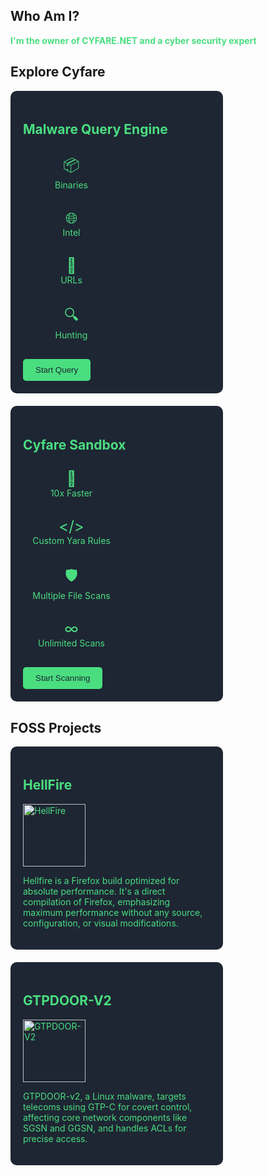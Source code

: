 ## Who Am I?
<b style="color: #4ade80;">I'm the owner of CYFARE.NET and a cyber security expert</b>

## Explore Cyfare
<div style="display: flex; flex-wrap: wrap; gap: 20px;">
  <a href="https://cyfare.net/malwares.php" style="text-decoration: none; color: inherit;">
    <div style="width: 300px; background-color: #1e2633; border-radius: 10px; padding: 20px; color: #4ade80;">
      <h2>Malware Query Engine</h2>
      <div style="display: flex; flex-wrap: wrap; gap: 10px;">
        <div style="width: 45%; text-align: center; padding: 10px;">
          <div style="font-size: 24px;">📦</div>
          <div>Binaries</div>
        </div>
        <div style="width: 45%; text-align: center; padding: 10px;">
          <div style="font-size: 24px;">🌐</div>
          <div>Intel</div>
        </div>
        <div style="width: 45%; text-align: center; padding: 10px;">
          <div style="font-size: 24px;">🔗</div>
          <div>URLs</div>
        </div>
        <div style="width: 45%; text-align: center; padding: 10px;">
          <div style="font-size: 24px;">🔍</div>
          <div>Hunting</div>
        </div>
      </div>
      <button style="background-color: #4ade80; color: #1e2633; border: none; padding: 10px 20px; border-radius: 5px; margin-top: 20px;">Start Query</button>
    </div>
  </a>
  <a href="https://cyfare.net/filescan.php" style="text-decoration: none; color: inherit;">
    <div style="width: 300px; background-color: #1e2633; border-radius: 10px; padding: 20px; color: #4ade80;">
      <h2>Cyfare Sandbox</h2>
      <div style="display: flex; flex-wrap: wrap; gap: 10px;">
        <div style="width: 45%; text-align: center; padding: 10px;">
          <div style="font-size: 24px;">🚀</div>
          <div>10x Faster</div>
        </div>
        <div style="width: 45%; text-align: center; padding: 10px;">
          <div style="font-size: 24px;">&lt;/&gt;</div>
          <div>Custom Yara Rules</div>
        </div>
        <div style="width: 45%; text-align: center; padding: 10px;">
          <div style="font-size: 24px;">🛡️</div>
          <div>Multiple File Scans</div>
        </div>
        <div style="width: 45%; text-align: center; padding: 10px;">
          <div style="font-size: 24px;">∞</div>
          <div>Unlimited Scans</div>
        </div>
      </div>
      <button style="background-color: #4ade80; color: #1e2633; border: none; padding: 10px 20px; border-radius: 5px; margin-top: 20px;">Start Scanning</button>
    </div>
  </a>
</div>

## FOSS Projects
<div style="display: flex; flex-wrap: wrap; gap: 20px;">
  <a href="https://github.com/CYFARE/HellFire" style="text-decoration: none; color: inherit;">
    <div style="width: 300px; background-color: #1e2633; border-radius: 10px; padding: 20px; color: #4ade80;">
      <h2>HellFire</h2>
      <img src="https://cyfare.net/inc/assets/img/index/hellfire.png" alt="HellFire" style="width: 100px; height: 100px;">
      <p>Hellfire is a Firefox build optimized for absolute performance. It's a direct compilation of Firefox, emphasizing maximum performance without any source, configuration, or visual modifications.</p>
    </div>
  </a>
  <a href="https://github.com/CYFARE/GTPDOOR-V2" style="text-decoration: none; color: inherit;">
    <div style="width: 300px; background-color: #1e2633; border-radius: 10px; padding: 20px; color: #4ade80;">
      <h2>GTPDOOR-V2</h2>
      <img src="https://cyfare.net/inc/assets/img/index/gtpdoor.png" alt="GTPDOOR-V2" style="width: 100px; height: 100px;">
      <p>GTPDOOR-v2, a Linux malware, targets telecoms using GTP-C for covert control, affecting core network components like SGSN and GGSN, and handles ACLs for precise access.</p>
    </div>
  </a>
</div>
